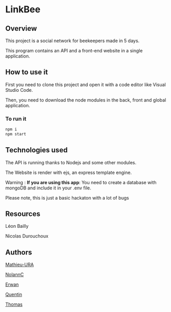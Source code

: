 # LinkBee

## Overview

This project is a social network for beekeepers made in 5 days.

This program contains an API and a front-end website in a single application.

## How to use it

First you need to clone this project and open it with a code editor like Visual Studio Code.

Then, you need to download the node modules in the back, front and global application.

### To run it

```bash
npm i
npm start
```

## Technologies used

The API is running thanks to Nodejs and some other modules.

The Website is render with ejs, an express template engine.

Warning : **If you are using this app**: You need to create a database with mongoDB and include it in your .env file.

Please note, this is just a basic hackaton with a lot of bugs

## Resources

Léon Bailly

Nicolas Durouchoux

## Authors

[Mathieu-URA](https://github.com/Mathieu-URA)

[NolannC](https://github.com/nolannC)

[Erwan](https://github.com/erwanbrev)

[Quentin](https://github.com/Quentiins)

[Thomas](https://github.com/Thomas-Julien-dev)
